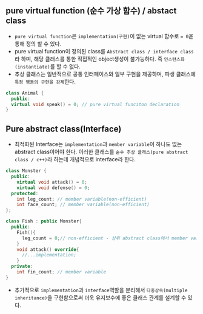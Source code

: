 ## pure virtual function (순수 가상 함수) / abstact class

- `pure virtual function`은 `implementation(구현)`이 없는 virtual 함수로 `= 0`읕 통해 정의 할 수 있다.
- pure virtual function이 정의된 class를 `Abstract class / interface class`라 하며, 해당 클래스를 통한 직접적인 object생성이 불가능하다. 즉 `인스턴스화(instantiate)`를 할 수 없다.
- 추상 클래스는 일반적으로 공통 인터페이스와 일부 구현을 제공하며, 파생 클래스에 `특정 행동의 구현을 강제`한다.
```cpp
class Animal {
  public:
  virtual void speak() = 0; // pure virtual funciton declaration
}
```

## Pure abstract class(Interface)

- 최적화된 Interface는 `implementation`과 `member variable`이 하나도 없는 abstract class이어야 한다. 이러한 클래스를 `순수 추상 클래스(pure abstract class / c++)`라 하는데 개념적으로 interface라 한다.

```cpp
class Monster {
  public:
    virtual void attack() = 0;
    virtual void defense() = 0;
  protected:
    int leg_count; // member variable(non-efficient)
    int face_count; // member variable(non-efficient)
};

class Fish : public Monster{
  public:
    Fish(){
      leg_count = 0;// non-efficient - 상위 abstract class에서 member variable이 있는 경우, 이를 포함하지 않는 하위 클래스를 정의 할 수도 있다. 또한 필요 없는 정의 또한 해주어야 한다. 이는 비효율적이다.
    }
    void attack() override{
      //...implementation;
    }
  private:
    int fin_count; // member variable
}
```

- 추가적으로 `implementation`과 `interface`역할을 분리해서 `다중상속(multiple inheritance)`을 구현함으로써 더욱 유지보수에 좋은 클래스 관계를 설계할 수 있다.
